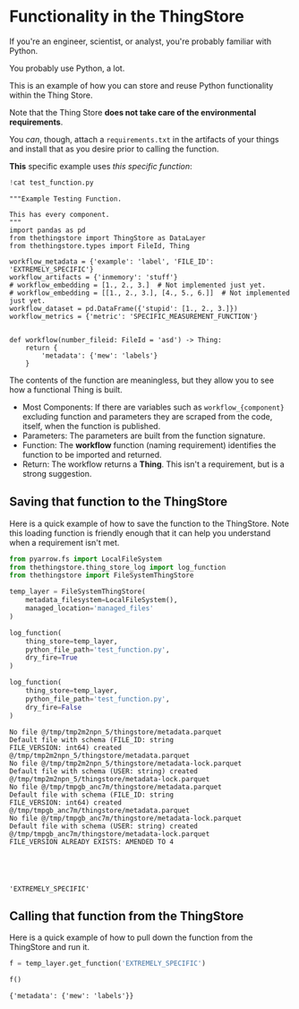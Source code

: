 # Functionality in the ThingStore

If you're an engineer, scientist, or analyst, you're probably familiar with Python.

You probably use Python, a lot.

This is an example of how you can store and reuse Python functionality within the Thing Store.

Note that the Thing Store **does not take care of the environmental requirements**.

You *can*, though, attach a `requirements.txt` in the artifacts of your things and install that as you desire prior to calling the function.

**This** specific example uses *this specific function*:


```python
!cat test_function.py
```

    """Example Testing Function.
    
    This has every component.
    """
    import pandas as pd
    from thethingstore import ThingStore as DataLayer
    from thethingstore.types import FileId, Thing
    
    workflow_metadata = {'example': 'label', 'FILE_ID': 'EXTREMELY_SPECIFIC'}
    workflow_artifacts = {'inmemory': 'stuff'}
    # workflow_embedding = [1., 2., 3.]  # Not implemented just yet.
    # workflow_embedding = [[1., 2., 3.], [4., 5., 6.]]  # Not implemented just yet.
    workflow_dataset = pd.DataFrame({'stupid': [1., 2., 3.]})
    workflow_metrics = {'metric': 'SPECIFIC_MEASUREMENT_FUNCTION'}
    
    
    def workflow(number_fileid: FileId = 'asd') -> Thing:
        return {
            'metadata': {'mew': 'labels'}
        }

The contents of the function are meaningless, but they allow you to see how a functional Thing is built.

* Most Components: If there are variables such as `workflow_{component}` excluding function and parameters they are scraped from the code, itself, when the function is published.
* Parameters: The parameters are built from the function signature.
* Function: The **workflow** function (naming requirement) identifies the function to be imported and returned.
* Return: The workflow returns a **Thing**. This isn't a requirement, but is a strong suggestion.

## Saving that function to the ThingStore

Here is a quick example of how to save the function to the ThingStore. Note this loading function is friendly enough that it can help you understand when a requirement isn't met.


```python
from pyarrow.fs import LocalFileSystem
from thethingstore.thing_store_log import log_function
from thethingstore import FileSystemThingStore

temp_layer = FileSystemThingStore(
    metadata_filesystem=LocalFileSystem(),
    managed_location='managed_files'
)

log_function(
    thing_store=temp_layer,
    python_file_path='test_function.py',
    dry_fire=True
)

log_function(
    thing_store=temp_layer,
    python_file_path='test_function.py',
    dry_fire=False
)
```

    No file @/tmp/tmp2m2npn_5/thingstore/metadata.parquet
    Default file with schema (FILE_ID: string
    FILE_VERSION: int64) created @/tmp/tmp2m2npn_5/thingstore/metadata.parquet
    No file @/tmp/tmp2m2npn_5/thingstore/metadata-lock.parquet
    Default file with schema (USER: string) created @/tmp/tmp2m2npn_5/thingstore/metadata-lock.parquet
    No file @/tmp/tmpgb_anc7m/thingstore/metadata.parquet
    Default file with schema (FILE_ID: string
    FILE_VERSION: int64) created @/tmp/tmpgb_anc7m/thingstore/metadata.parquet
    No file @/tmp/tmpgb_anc7m/thingstore/metadata-lock.parquet
    Default file with schema (USER: string) created @/tmp/tmpgb_anc7m/thingstore/metadata-lock.parquet
    FILE_VERSION ALREADY EXISTS: AMENDED TO 4





    'EXTREMELY_SPECIFIC'



## Calling that function from the ThingStore

Here is a quick example of how to pull down the function from the ThingStore and run it.


```python
f = temp_layer.get_function('EXTREMELY_SPECIFIC')
```


```python
f()
```




    {'metadata': {'mew': 'labels'}}


